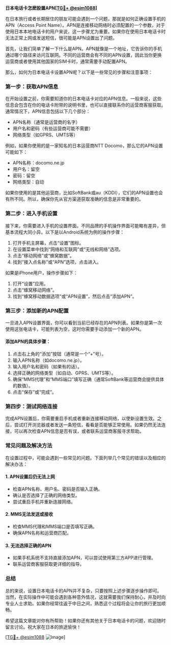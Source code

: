 **日本电话卡怎麽設置APN[[TG💪+ @esim1088](https://t.me/s/esim1088)]**

在日本旅行或者长期居住的朋友可能会遇到一个问题，那就是如何正确设置手机的APN（Access Point Name）。APN是连接移动网络时必须配置的一个参数，对于使用日本本地电话卡的用户来说，这一步骤尤为重要。如果你在使用日本电话卡时无法正常上网或发送短信，很可能是APN设置出了问题。

首先，让我们简单了解一下什么是APN。APN就像是一个地址，它告诉你的手机通过哪个路径来访问互联网。不同的运营商会有不同的APN设置，因此当你更换运营商或者使用其他国家的SIM卡时，通常需要手动配置APN。

那么，如何为日本电话卡设置APN呢？以下是一些常见的步骤和注意事项：

### **第一步：获取APN信息**
在开始设置之前，你需要知道你的日本电话卡对应的APN信息。一般来说，这些信息会包含在你的电话卡附带的说明书里，也可以直接联系你的运营商客服获取。通常情况下，APN信息包括以下几个部分：
- APN名称（通常是运营商的名字）
- 用户名和密码（有些运营商可能不需要）
- 网络类型（如GPRS、UMTS等）

例如，如果你使用的是一家知名的日本运营商NTT Docomo，那么它的APN设置可能如下：
- APN名称：docomo.ne.jp
- 用户名：留空
- 密码：留空
- 网络类型：自动

如果你使用的是其他运营商，比如SoftBank或au（KDDI），它们的APN设置也会有所不同。所以，确保你先从官方渠道获取准确的信息是非常重要的。

### **第二步：进入手机设置**
接下来，你需要进入手机的设置界面。不同品牌的手机操作界面可能略有差异，但基本流程大同小异。以下是以Android系统为例的操作步骤：

1. 打开手机主屏幕，点击“设置”图标。
2. 在设置菜单中找到“网络和互联网”或“无线和网络”选项。
3. 点击“移动网络”或“蜂窝数据”。
4. 找到“接入点名称”或“APN”选项，点击进入。

如果是iPhone用户，操作步骤如下：
1. 打开“设置”应用。
2. 点击“蜂窝移动网络”。
3. 找到“蜂窝移动数据选项”或“APN设置”，然后点击“添加APN”。

### **第三步：添加新的APN配置**
一旦进入APN设置界面，你可以看到当前已经存在的APN列表。如果你是第一次使用这张电话卡，可能列表为空，这时你需要手动添加一个新的APN。

#### **添加APN的具体步骤：**
1. 点击右上角的“添加”按钮（通常是一个“+”号）。
2. 输入APN名称（如docomo.ne.jp）。
3. 输入用户名和密码（如果有的话）。
4. 选择正确的网络类型（如自动、GPRS、UMTS等）。
5. 确保“MMS代理”和“MMS端口”填写正确（通常SoftBank等运营商会提供具体的数值）。
6. 点击“保存”或“完成”。

### **第四步：测试网络连接**
完成APN设置后，你需要重启手机或者重新连接移动网络，以使新设置生效。之后，尝试打开浏览器或者发送一条短信，看看是否能够正常使用。如果仍然无法连接，可以再次检查APN信息是否有误，或者联系运营商客服寻求帮助。

### **常见问题及解决方法**
在设置过程中，可能会遇到一些常见的问题。下面列举几个常见的错误以及相应的解决办法：

#### **1. APN设置后仍无法上网**
- 检查APN名称、用户名、密码是否输入正确。
- 确认是否选择了正确的网络类型。
- 尝试重启手机并重新连接网络。

#### **2. MMS无法发送或接收**
- 检查MMS代理和MMS端口是否填写正确。
- 确保APN名称和运营商匹配。

#### **3. 无法选择正确的APN**
- 如果手机系统不支持直接添加APN，可以尝试使用第三方APP进行管理。
- 联系运营商客服获取更详细的指导。

### **总结**
总的来说，设置日本电话卡的APN并不复杂，只要按照上述步骤逐步操作即可。当然，在实际操作中可能会遇到各种意外情况，这就需要我们保持耐心，并及时向专业人士求助。如果你经常往返于中日之间，熟悉这个过程将会让你的旅行更加顺畅。

希望这篇文章能对你有所帮助！如果你还有其他关于日本电话卡的问题，欢迎随时留言讨论。祝大家在日本的旅途愉快！

[[TG💪+ @esim1088](https://t.me/s/esim1088) ![Image](https://i.postimg.cc/4NQfJmqS/Snipaste-2025-05-13-00-14-12.png)]